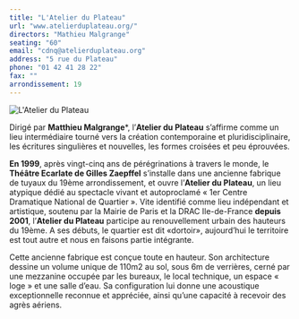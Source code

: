 ```yaml
---
title: "L'Atelier du Plateau"
url: "www.atelierduplateau.org/"
directors: "Mathieu Malgrange"
seating: "60"
email: "cdnq@atelierduplateau.org"
address: "5 rue du Plateau"
phone: "01 42 41 28 22"
fax: ""
arrondissement: 19
---
```


![L'Atelier du Plateau](../images/19eme/l-atelier-du-plateau/l-atelier-du-plateau-1.jpg)

Dirigé par **Matthieu Malgrange***, l’**Atelier du Plateau** s’affirme comme un lieu intermédiaire tourné vers la création contemporaine et pluridisciplinaire, les écritures singulières et nouvelles, les formes croisées et peu éprouvées.

**En 1999**, après vingt-cinq ans de pérégrinations à travers le monde, le **Théâtre Ecarlate de Gilles Zaepffel** s’installe dans une ancienne fabrique de tuyaux du 19ème arrondissement, et ouvre l’**Atelier du Plateau**, un lieu atypique dédié au spectacle vivant et autoproclamé « 1er Centre Dramatique National de Quartier ». Vite identifié comme lieu indépendant et artistique, soutenu par la Mairie de Paris et la DRAC Ile-de-France **depuis 2001**, l’**Atelier du Plateau** participe au renouvellement urbain des hauteurs du 19ème. A ses débuts, le quartier est dit «dortoir», aujourd’hui le territoire est tout autre et nous en faisons partie intégrante.

Cette ancienne fabrique est conçue toute en hauteur. Son architecture dessine un volume unique de 110m2 au sol, sous 6m de verrières, cerné par une mezzanine occupée par les bureaux, le local technique, un espace « loge » et une salle d’eau. Sa configuration lui donne une acoustique exceptionnelle reconnue et appréciée, ainsi qu’une capacité à recevoir des agrès aériens.

